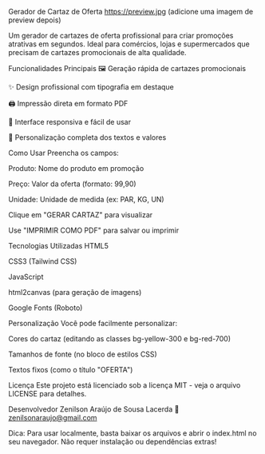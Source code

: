 Gerador de Cartaz de Oferta
https://preview.jpg (adicione uma imagem de preview depois)

Um gerador de cartazes de oferta profissional para criar promoções atrativas em segundos. Ideal para comércios, lojas e supermercados que precisam de cartazes promocionais de alta qualidade.

Funcionalidades Principais
🖼️ Geração rápida de cartazes promocionais

✨ Design profissional com tipografia em destaque

🖨️ Impressão direta em formato PDF

📱 Interface responsiva e fácil de usar

🎨 Personalização completa dos textos e valores

Como Usar
Preencha os campos:

Produto: Nome do produto em promoção

Preço: Valor da oferta (formato: 99,90)

Unidade: Unidade de medida (ex: PAR, KG, UN)

Clique em "GERAR CARTAZ" para visualizar

Use "IMPRIMIR COMO PDF" para salvar ou imprimir

Tecnologias Utilizadas
HTML5

CSS3 (Tailwind CSS)

JavaScript

html2canvas (para geração de imagens)

Google Fonts (Roboto)

Personalização
Você pode facilmente personalizar:

Cores do cartaz (editando as classes bg-yellow-300 e bg-red-700)

Tamanhos de fonte (no bloco de estilos CSS)

Textos fixos (como o título "OFERTA")

Licença
Este projeto está licenciado sob a licença MIT - veja o arquivo LICENSE para detalhes.

Desenvolvedor
Zenilson Araújo de Sousa Lacerda
📧 zenilsonaraujo@gmail.com

Dica: Para usar localmente, basta baixar os arquivos e abrir o index.html no seu navegador. Não requer instalação ou dependências extras!
